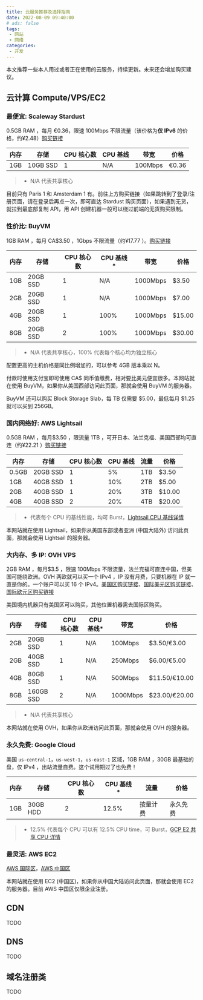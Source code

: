 ```yaml
---
title: 云服务推荐及选择指南
date: 2022-08-09 09:40:00
# ads: false
tags: 
 - 网站
 - 网络
categories:
 - 开发
---
```


本文推荐一些本人用过或者正在使用的云服务，持续更新。未来还会增加购买建议。

## 云计算 Compute/VPS/EC2

### 最便宜: Scaleway Stardust

0.5GB RAM ，每月 €0.36，限速 100Mbps 不限流量（该价格为**仅 IPv6** 的价格，约¥2.48）[购买链接](https://console.scaleway.com/instance/servers/create?area=fr-par-1&imageKey=1123148c-7660-4cb2-9fd3-7b5b4896f72f&offerName=STARDUST1-S)

| 内存 | 存储 | CPU 核心数 | CPU 基线 | 带宽 | 价格 |
| --- | --- | --- | --- | --- | --- |
| 1GB | 10GB SSD | 1 | N/A | 100Mbps | €0.36 |

> * N/A 代表共享核心

目前只有 Paris 1 和 Amsterdam 1 有。前往上方购买链接（如果跳转到了登录/注册页面，请在登录后再点一次，即可直达 Stardust 购买页面），如果遇到无货，就拉到最底部复制 API，用 API 创建机器一般可以绕过前端的无货购买限制。

<!--API 调用方法一般如下：

```shell
scw instance server create type=STARDUST1-S zone=fr-par-1 image=ubuntu_jammy root-volume=l:10G name=scw-affectionate-morse ip=new project-id=64f4694b-0521-4cc7-9851-1cfb8a12f3c3
```

需要将 `64f4694b-0521-4cc7-9851-1cfb8a12f3c3` 换成自己的 `project-id`。此处创建的是 Paris 1，如果需要创建 Amsterdam 1，将 `zone` 处的 `fr-par-1` 换为 `nl-ams-1`。同理，这里镜像我选择了 Ubuntu 22.04，如需更换则修改 `image` 即可。-->

### 性价比: BuyVM

1GB RAM ，每月 CA$3.50 ，1Gbps 不限流量（约¥17.77 ）。[购买链接](https://my.frantech.ca/aff.php?aff=5211)

| 内存 | 存储 | CPU 核心数 | CPU 基线* | 带宽 | 价格 |
| --- | --- | --- | --- | --- | --- |
| 1GB | 20GB SSD | 1 | N/A | 1000Mbps | $3.50 |
| 2GB | 20GB SSD | 1 | N/A | 1000Mbps | $7.00 |
| 4GB | 20GB SSD | 1 | 100% | 1000Mbps | $15.00 |
| 8GB | 20GB SSD | 2 | 100% | 1000Mbps | $30.00 |

> * N/A 代表共享核心，100% 代表每个核心均为独立核心

配置更高的主机价格是同比例增加的，可以参考 4GB 版本乘以 N。

付款时使用支付宝即可使用 CA$ 同币值缴费，相对要比美元便宜很多。本网站就在使用 BuyVM，如果你从美国西部访问此页面，那就会使用 BuyVM 的服务器。

BuyVM 还可以购买 Block Storage Slab，每 TB 仅需要 $5.00，最低每月 $1.25 就可以买到 256GB。

### 国内网络好: AWS Lightsail

0.5GB RAM ，每月$3.50 ，限流量 1TB ，可开日本、法兰克福、美国西部均可直连（约¥22.21 ）[购买链接](https://aws.amazon.com/lightsail/)

| 内存 | 存储 | CPU 核心数 | CPU 基线 | 流量 | 价格 |
| --- | --- | --- | --- | --- | --- |
| 0.5GB | 20GB SSD | 1 | 5% | 1TB | $3.50 |
| 1GB | 40GB SSD | 1 | 10% | 2TB | $5.00 |
| 2GB | 40GB SSD | 1 | 20% | 3TB | $10.00 |
| 4GB | 40GB SSD | 2 | 20% | 4TB | $20.00 |

> * 代表每个 CPU 的基线性能，均可 Burst，[Lightsail CPU 基线详情](https://lightsail.aws.amazon.com/ls/docs/en_us/articles/amazon-lightsail-viewing-instance-burst-capacity)

本网站就在使用 Lightsail，如果你从美国东部或者亚洲 (中国大陆外) 访问此页面，那就会使用 Lightsail 的服务器。

### 大内存、多 IP: OVH VPS

2GB RAM ，每月$3.5 ，限速 100Mbps 不限流量，法兰克福可直连中国，但美国可能绕欧洲。OVH 两欧就可以买一个 IPv4 ，IP 没有月费，只要机器在 IP 就一直是你的。一个账户可以买 16 个 IPv4。[美国区购买链接](https://us.ovhcloud.com/vps/)、[国际美元区购买链接](https://www.ovhcloud.com/en/vps/)、[国际欧元区购买链接](https://www.ovhcloud.com/en-ie/vps/)

美国境内机器只有美国区可以购买，其他位置机器需去国际区购买。

| 内存 | 存储 | CPU 核心数 | CPU 基线* | 带宽 | 价格 |
| --- | --- | --- | --- | --- | --- |
| 2GB | 20GB SSD | 1 | N/A | 100Mbps | $3.50/€3.00 |
| 2GB | 40GB SSD | 1 | N/A | 250Mbps | $6.00/€5.00 |
| 4GB | 80GB SSD | 1 | N/A | 500Mbps | $11.50/€10.00 |
| 8GB | 160GB SSD | 2 | N/A | 1000Mbps | $23.00/€20.00 |

> * N/A 代表共享核心

本网站就在使用 OVH，如果你从欧洲访问此页面，那就会使用 OVH 的服务器。

### 永久免费: Google Cloud

美国 `us-central-1`，`us-west-1`，`us-east-1` 区域，1GB RAM ，30GB 最基础的盘，仅 IPv4 ，出站流量自费。这个试用期过了也免费！

| 内存 | 存储 | CPU 核心数 | CPU 基线* | 流量 | 价格 |
| --- | --- | --- | --- | --- | --- |
| 1GB | 30GB HDD | 2 | 12.5% | 按量计费 | 永久免费 |

> * 12.5% 代表每个 CPU 可以有 12.5% CPU time，可 Burst，[GCP E2 共享 CPU 详情](https://cloud.google.com/compute/docs/general-purpose-machines#e2-shared-core)

### 最灵活: AWS EC2

[AWS 国际区](https://aws.amazon.com/ec2/)，[AWS 中国区](https://www.amazonaws.cn/ec2/)

本网站就在使用 EC2 (中国区)，如果你从中国大陆访问此页面，那就会使用 EC2 的服务器。目前 AWS 中国区仅限企业注册。

## CDN

TODO

## DNS

TODO

## 域名注册类

TODO
